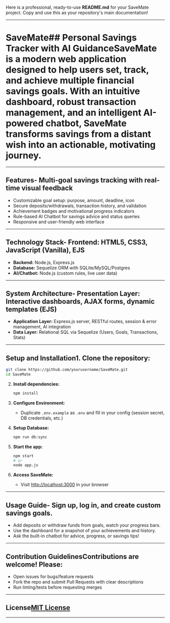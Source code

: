 Here is a professional, ready-to-use **README.md** for your SaveMate project. Copy and use this as your repository's main documentation!

***

# SaveMate## Personal Savings Tracker with AI GuidanceSaveMate is a modern web application designed to help users set, track, and achieve multiple financial savings goals. With an intuitive dashboard, robust transaction management, and an intelligent AI-powered chatbot, SaveMate transforms savings from a distant wish into an actionable, motivating journey.

***

## Features- Multi-goal savings tracking with real-time visual feedback
- Customizable goal setup: purpose, amount, deadline, icon
- Secure deposits/withdrawals, transaction history, and validation
- Achievement badges and motivational progress indicators
- Rule-based AI Chatbot for savings advice and status queries
- Responsive and user-friendly web interface

***

## Technology Stack- **Frontend:** HTML5, CSS3, JavaScript (Vanilla), EJS
- **Backend:** Node.js, Express.js
- **Database:** Sequelize ORM with SQLite/MySQL/Postgres
- **AI/Chatbot:** Node.js (custom rules, live user data)

***

## System Architecture- **Presentation Layer:** Interactive dashboards, AJAX forms, dynamic templates (EJS)
- **Application Layer:** Express.js server, RESTful routes, session & error management, AI integration
- **Data Layer:** Relational SQL via Sequelize (Users, Goals, Transactions, Stats)

***

## Setup and Installation1. **Clone the repository:**
   ```bash
   git clone https://github.com/yourusername/SaveMate.git
   cd SaveMate
   ```

2. **Install dependencies:**
   ```bash
   npm install
   ```

3. **Configure Environment:**
   - Duplicate `.env.example` as `.env` and fill in your config (session secret, DB credentials, etc.)

4. **Setup Database:**
   ```bash
   npm run db:sync
   ```

5. **Start the app:**
   ```bash
   npm start
   # or
   node app.js
   ```

6. **Access SaveMate:**
   - Visit [http://localhost:3000](http://localhost:3000) in your browser

***

## Usage Guide- Sign up, log in, and create custom savings goals.
- Add deposits or withdraw funds from goals, watch your progress bars.
- Use the dashboard for a snapshot of your achievements and history.
- Ask the built-in chatbot for advice, progress, or savings tips!

***

## Contribution GuidelinesContributions are welcome! Please:
- Open issues for bugs/feature requests
- Fork the repo and submit Pull Requests with clear descriptions
- Run linting/tests before requesting merges

***

## License[MIT License](LICENSE) 

***

